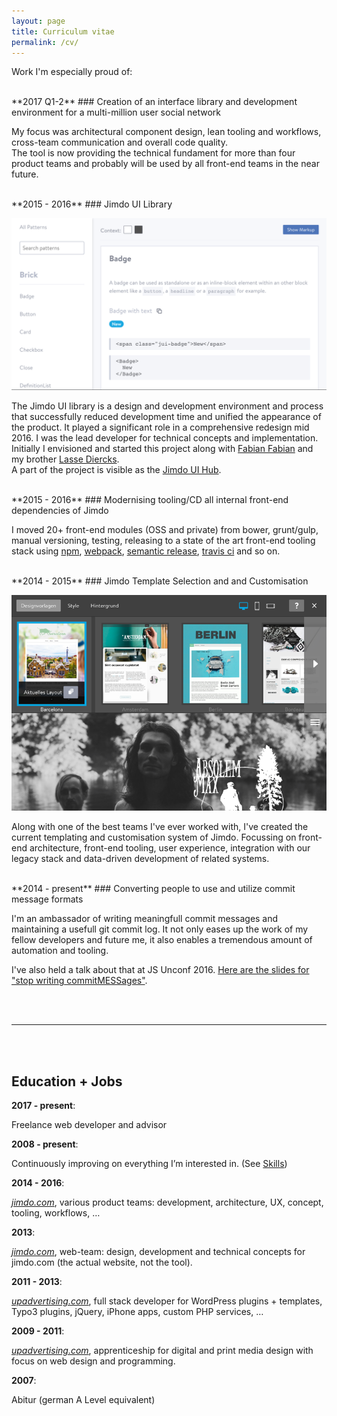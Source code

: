 ```yaml
---
layout: page
title: Curriculum vitae
permalink: /cv/
---
```


Work I'm especially proud of:

<br />
**2017 Q1-2**
### Creation of an interface library and development environment for a multi-million user social network 

My focus was architectural component design, lean tooling and workflows, cross-team communication and overall code quality.  
The tool is now providing the technical fundament for more than four product teams and probably
will be used by all front-end teams in the near future.

<br />
**2015 - 2016** 
### Jimdo UI Library

![Example Screenshot of the UI Library](/assets/ui-library.png)

The Jimdo UI library is a design and development environment and process that successfully reduced development time and unified the appearance of the product. It played a significant role in a comprehensive redesign mid 2016.
I was the lead developer for technical concepts and implementation. Initially I envisioned and started this project along with [Fabian Fabian](https://twitter.com/filtercake) and my brother [Lasse Diercks](https://twitter.com/lassediercks).  
A part of the project is visible as the [Jimdo UI Hub](http://jimdo.github.io/ui-library/).

<br />
**2015 - 2016**
### Modernising tooling/CD all internal front-end dependencies of Jimdo

I moved 20+ front-end modules (OSS and private) from bower, grunt/gulp, manual versioning, testing, releasing to a state of the art front-end tooling stack using [npm](https://www.npmjs.com/), [webpack](https://webpack.js.org/), [semantic release](https://github.com/semantic-release/semantic-release), [travis ci](https://travis-ci.org/) and so on.

<br />
**2014 - 2015** 
### Jimdo Template Selection and and Customisation

![Example Screenshot of the Jimdo Template Selection](/assets/template-selection.png)

Along with one of the best teams I've ever worked with, I've created the current templating and customisation system of Jimdo. Focussing on front-end architecture, front-end tooling, user experience, integration with our legacy stack and data-driven development of related systems.

<br />
**2014 - present** 
### Converting people to use and utilize commit message formats

I'm an ambassador of writing meaningfull commit messages and maintaining a usefull git commit log.
It not only eases up the work of my fellow developers and future me, it also enables a tremendous amount
of automation and tooling.

I've also held a talk about that at JS Unconf 2016. [Here are the slides for "stop writing commitMESSages"](https://docs.google.com/presentation/d/1EXXRzbT17rbD7CFXugPZgvgMhsoVE1XXSA7UxBl3iXw/edit?usp=sharing
).

<br />
<br />

---

<br />
<br />

## Education + Jobs

**2017 - present**: 

Freelance web developer and advisor

**2008 - present**: 

Continuously improving on everything I’m interested in. (See [Skills](/skills/))

**2014 - 2016**: 

*[jimdo.com](https://www.jimdo.com/)*, various product teams: development, architecture, UX, concept, tooling, workflows, …

**2013**: 

*[jimdo.com](https://www.jimdo.com/)*, web-team: design, development and technical concepts for jimdo.com (the actual website, not the tool).

**2011 - 2013**: 

*[upadvertising.com](http://www.upadvertising.com/)*, full stack developer for WordPress plugins + templates, Typo3 plugins, jQuery, iPhone apps, custom PHP services, …

**2009 - 2011**: 

*[upadvertising.com](http://www.upadvertising.com/)*, apprenticeship for digital and print media design with focus on web design and programming.

**2007**: 

Abitur (german A Level equivalent)
